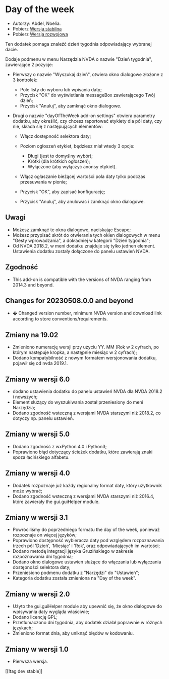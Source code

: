 # Day of the week #

* Autorzy: Abdel, Noelia.
* Pobierz [Wersja stabilna][1]
* Pobierz [Wersja rozwojowa][2]

Ten dodatek pomaga znaleźć dzień tygodnia odpowiadający wybranej dacie.

Dodaje podmenu w menu Narzędzia NVDA o nazwie "Dzień tygodnia", zawierające
2 pozycje:

* Pierwszy o nazwie "Wyszukaj dzień", otwiera okno dialogowe złożone z 3
  kontrolek:

    * Pole listy do wyboru lub wpisania daty;
    * Przycisk "OK" do wyświetlania messageBox zawierającego Twój dzień;
    * Przycisk "Anuluj", aby zamknąć okno dialogowe.

* Drugi o nazwie "dayOfTheWeek add-on settings" otwiera parametry dodatku,
  aby określić, czy chcesz raportować etykiety dla pól daty, czy nie, składa
  się z następujących elementów:

    * Włącz dostępność selektora daty;
    * Poziom ogłoszeń etykiet, będziesz miał wtedy 3 opcje:

        * Długi (jest to domyślny wybór);
        * Krótki (dla krótkich ogłoszeń);
        * Wyłączone (aby wyłączyć anonsy etykiet).

    * Włącz ogłaszanie bieżącej wartości pola daty tylko podczas przesuwania
      w pionie;
    * Przycisk "OK", aby zapisać konfigurację;
    * Przycisk "Anuluj", aby anulować i zamknąć okno dialogowe.

## Uwagi ##

* Możesz zamknąć te okna dialogowe, naciskając Escape;
* Możesz przypisać skrót do otwierania tych okien dialogowych w menu "Gesty
  wprowadzania", a dokładniej w kategorii "Dzień tygodnia";
* Od NVDA 2018.2, w meni dodatku znajduje się tylko jednen
  element. Ustawienia dodatku zostały dołączone do panelu ustawień NVDA.

## Zgodność ##

* This add-on is compatible with the versions of NVDA ranging from 2014.3
  and beyond.

## Changes for 20230508.0.0 and beyond ##

* � Changed version number, minimum NVDA version and download link according
  to store conventions/requirements.

## Zmiany na 19.02 ##

* Zmieniono numerację wersji przy użyciu YY. MM (Rok w 2 cyfrach, po którym
  następuje kropka, a następnie miesiąc w 2 cyfrach);
* Dodano kompatybilność z nowym formatem wersjonowania dodatku, pojawił się
  od nvda 2019.1.

## Zmiany w wersji 6.0 ##

* dodano ustawienia dodatku do panelu ustawień NVDA dla NVDA 2018.2 i
  nowszych;
* Element służący do wyszukiwania został przeniesiony do meni Narzędzia;
* Dodano zgodność wsteczną z wersjami NVDA starszymi niż 2018.2, co dotyczy
  np. panelu ustawień.

## Zmiany w wersji 5.0 ##

* Dodano zgodność z wxPython 4.0 i Python3;
* Poprawiono błąd dotyczący ścieżek dodatku, które zawierają znaki spoza
  łacińskiego alfabetu.

## Zmiany w wersji 4.0 ##

* Dodatek rozpoznaje już każdy regionalny format daty, który użytkownik może
  wybrać;
* Dodano zgodność wsteczną z wersjami NVDA starszymi niż 2016.4, które
  zawierały the gui.guiHelper module.

## Zmiany w wersji 3.1 ##

* Powróciliśmy do poprzedniego formatu the day of the week, ponieważ
  rozpoznaje on więcej języków;
* Poprawiono dostępność wybieracza daty pod względem rozpoznawania trzech
  pól 'Dzień', 'Miesiąc' i 'Rok', oraz odpowiadających im wartości;
* Dodano metodę integracji języka Gruzińskiego w zakresie rozpoznawania dni
  tygodnia;
* Dodano okno dialogowe ustawień służące do włączania lub wyłączania
  dostępności selektora daty;
* Przeniesiono podmenu dodatku z "Narzędzi" do "Ustawień";
* Kategoria dodatku została zmieniona na "Day of the week".

## Zmiany w wersji 2.0 ##

* Użyto the gui.guiHelper module aby upewnić się, że okno dialogowe do
  wpisywania daty wygląda właściwie;
* Dodano licencję GPL;
* Przetłumaczono dni tygodnia, aby dodatek działał poprawnie w różnych
  językach;
* Zmieniono format dnia, aby uniknąć błędów w kodowaniu.

## Zmiany w wersji 1.0 ##

* Pierwsza wersja.

[[!tag dev stable]]

[1]: https://www.nvaccess.org/addonStore/legacy?file=dayOfTheWeek

[2]: https://www.nvaccess.org/addonStore/legacy?file=dayOfTheWeek
